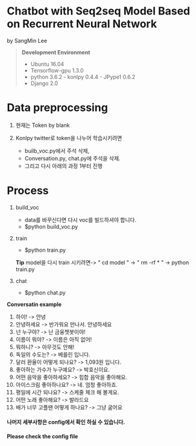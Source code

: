Chatbot with Seq2seq Model Based on Recurrent Neural Network
============================================================
by SangMin Lee

>**Development Environment**
> - Ubuntu 16.04
> - Tensorflow-gpu 1.3.0
> - python 3.6.2
    - konlpy 0.4.4
        - JPype1 0.6.2   
> - Django 2.0


# Data preprocessing

1. 현재는 Token by blank

2. Konlpy twitter로 token을 나누어 학습시키려면

   - builb_voc.py에서 주석 삭제,
   - Conversation.py, chat.py에 주석을 삭제.
   - 그리고 다시 아래의 과정 1부터 진행



# Process

1. build_voc

    * data를 바꾸신다면 다시 voc를 빌드하셔야 합니다. 
    * $python build_voc.py


2. train 

    * $python train.py
 
    **Tip**  model을 다시 train 시키려면-> " cd model " -> " rm -rf * " -> python train.py


3. chat

    * $python chat.py
















**Conversatin example** 

1.  하이!
    -> 안녕
2.  안녕하세요
    -> 반가워요 만나서. 안녕하세요
3.  넌 누구야?
    -> 난 금융챗봇이야!
4.  이름이 뭐야?
    -> 이름은 아직 없어!
5.  뭐하니?
    -> 아무것도 안해!
6.  독일의 수도는?
    -> 베를린 입니다.
7.  달러 환율이 어떻게 되나요?
    -> 1,093원 입니다.
8.  좋아하는 가수가 누구예요?
    -> 박효신이요.
9.  어떤 음악을 좋아하세요?
    -> 힙합 음악을 좋아해요.
10. 아이스크림 좋아하나요?
    -> 네. 엄청 좋아하죠.
11. 평일에 시간 되나요?
    -> 스케줄 체크 해 볼게요.
12. 어떤 노래 좋아해요?
    -> 발라드요
13. 배가 너무 고플땐 어떻게 하나요?
    -> 그냥 굶어요


#### 나머지 세부사항은 config에서 확인 하실 수 있습니다. ####
#### Please check the config file ####


